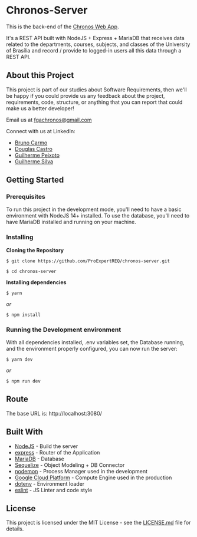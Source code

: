 # Chronos-Server


This is the back-end of the [Chronos Web App](https://github.com/ProExpertREQ/chronos).

It's a REST API built with NodeJS + Express + MariaDB that receives data related to the departments, courses, subjects, and classes of the University of Brasília and record / provide to logged-in users all this data through a REST API.

## About this Project

This project is part of our studies about Software Requirements, then we'll be happy if you could provide us any feedback about the project, requirements, code, structure, or anything that you can report that could make us a better developer!


Email us at fgachronos@gmail.com


Connect with us at LinkedIn:
  * [Bruno Carmo](ttps://www.linkedin.com)
  * [Douglas Castro](https://www.linkedin.com/in/douglas-castro-461071145/)
  * [Guilherme Peixoto](ttps://www.linkedin.com)
  * [Guilherme Silva](ttps://www.linkedin.com)


## Getting Started

### Prerequisites

To run this project in the development mode, you'll need to have a basic environment with NodeJS 14+ installed. To use the database, you'll need to have MariaDB installed and running on your machine.

### Installing

**Cloning the Repository**

```
$ git clone https://github.com/ProExpertREQ/chronos-server.git

$ cd chronos-server
```

**Installing dependencies**

```
$ yarn
```

_or_

```
$ npm install
```


### Running the Development environment
With all dependencies installed, .env variables set, the Database running, and the environment properly configured, you can now run the server:

```
$ yarn dev
```

_or_

```
$ npm run dev
```

## Route

The base URL is: http://localhost:3080/

## Built With

- [NodeJS](https://nodejs.org/en/) - Build the server
- [express](https://expressjs.com/) - Router of the Application
- [MariaDB](https://mariadb.org/) - Database
- [Sequelize](http://sequelize.org/) - Object Modeling + DB Connector
- [nodemon](https://nodemon.io/) - Process Manager used in the development
- [Google Cloud Platform](https://cloud.google.com/) - Compute Engine used in the production
- [dotenv](https://github.com/motdotla/dotenv) - Environment loader
- [eslint](https://eslint.org/) - JS Linter and code style

## License

This project is licensed under the MIT License - see the [LICENSE.md](https://github.com/ProExpertREQ/chronos-server/blob/main/LICENSE) file for details.
